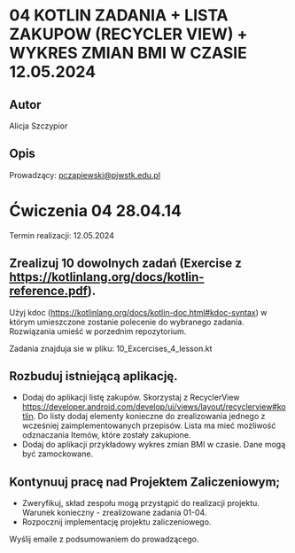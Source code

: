 # 04 KOTLIN ZADANIA + LISTA ZAKUPOW (RECYCLER VIEW) + WYKRES ZMIAN BMI W CZASIE 12.05.2024

## Autor
Alicja Szczypior

## Opis
Prowadzący: pczapiewski@pjwstk.edu.pl

# Ćwiczenia 04 28.04.14
Termin realizacji: 12.05.2024

## Zrealizuj 10 dowolnych zadań (Exercise z https://kotlinlang.org/docs/kotlin-reference.pdf).
Użyj kdoc (https://kotlinlang.org/docs/kotlin-doc.html#kdoc-syntax) w którym umieszczone zostanie polecenie do wybranego zadania. Rozwiązania  umieść w porzednim repozytorium.

Zadania znajduja sie w pliku: 10_Excercises_4_lesson.kt

## Rozbuduj istniejącą aplikację.
- Dodaj do aplikacji listę zakupów. Skorzystaj z RecyclerView https://developer.android.com/develop/ui/views/layout/recyclerview#kotlin.  Do listy dodaj elementy konieczne do zrealizowania jednego z wcześniej zaimplementowanych przepisów. Lista ma mieć możliwość odznaczania Itemów, które zostały zakupione.
- Dodaj do aplikacji przykładowy wykres zmian BMI w czasie. Dane mogą być zamockowane.

## Kontynuuj pracę nad Projektem Zaliczeniowym;
- Zweryfikuj, skład zespołu mogą przystąpić do realizacji projektu. Warunek konieczny - zrealizowane zadania 01-04.
- Rozpocznij implementację projektu zaliczeniowego.

Wyślij emaile z podsumowaniem do prowadzącego.

